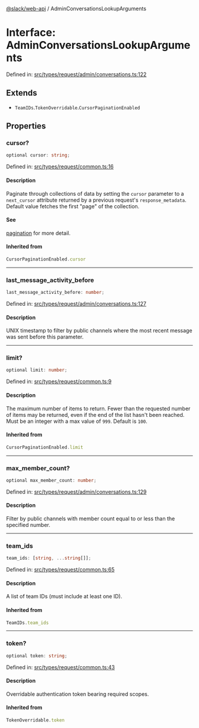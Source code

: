 [@slack/web-api](../index.md) / AdminConversationsLookupArguments

# Interface: AdminConversationsLookupArguments

Defined in: [src/types/request/admin/conversations.ts:122](https://github.com/slackapi/node-slack-sdk/blob/main/packages/web-api/src/types/request/admin/conversations.ts#L122)

## Extends

- `TeamIDs`.`TokenOverridable`.`CursorPaginationEnabled`

## Properties

### cursor?

```ts
optional cursor: string;
```

Defined in: [src/types/request/common.ts:16](https://github.com/slackapi/node-slack-sdk/blob/main/packages/web-api/src/types/request/common.ts#L16)

#### Description

Paginate through collections of data by setting the `cursor` parameter to a `next_cursor` attribute
returned by a previous request's `response_metadata`.
Default value fetches the first "page" of the collection.

#### See

[pagination](https://docs.slack.dev/apis/web-api/pagination) for more detail.

#### Inherited from

```ts
CursorPaginationEnabled.cursor
```

***

### last\_message\_activity\_before

```ts
last_message_activity_before: number;
```

Defined in: [src/types/request/admin/conversations.ts:127](https://github.com/slackapi/node-slack-sdk/blob/main/packages/web-api/src/types/request/admin/conversations.ts#L127)

#### Description

UNIX timestamp to filter by public channels where the most recent message
was sent before this parameter.

***

### limit?

```ts
optional limit: number;
```

Defined in: [src/types/request/common.ts:9](https://github.com/slackapi/node-slack-sdk/blob/main/packages/web-api/src/types/request/common.ts#L9)

#### Description

The maximum number of items to return. Fewer than the requested number of items may be returned,
even if the end of the list hasn't been reached. Must be an integer with a max value of `999`. Default is `100`.

#### Inherited from

```ts
CursorPaginationEnabled.limit
```

***

### max\_member\_count?

```ts
optional max_member_count: number;
```

Defined in: [src/types/request/admin/conversations.ts:129](https://github.com/slackapi/node-slack-sdk/blob/main/packages/web-api/src/types/request/admin/conversations.ts#L129)

#### Description

Filter by public channels with member count equal to or less than the specified number.

***

### team\_ids

```ts
team_ids: [string, ...string[]];
```

Defined in: [src/types/request/common.ts:65](https://github.com/slackapi/node-slack-sdk/blob/main/packages/web-api/src/types/request/common.ts#L65)

#### Description

A list of team IDs (must include at least one ID).

#### Inherited from

```ts
TeamIDs.team_ids
```

***

### token?

```ts
optional token: string;
```

Defined in: [src/types/request/common.ts:43](https://github.com/slackapi/node-slack-sdk/blob/main/packages/web-api/src/types/request/common.ts#L43)

#### Description

Overridable authentication token bearing required scopes.

#### Inherited from

```ts
TokenOverridable.token
```

